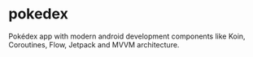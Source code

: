 # pokedex
Pokédex app with modern android development components like Koin, Coroutines, Flow, Jetpack and MVVM architecture.
